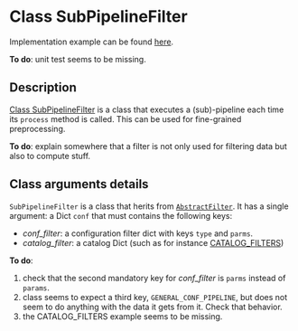 # Class SubPipelineFilter

Implementation example can be found [here](/tests/unit/filters/test_pipelineFilter.py).


**To do**: unit test seems to be missing.

## Description

[Class SubPipelineFilter](/filtering_pipeline/filters/catalog_filter/subpipeline_filter.py) is a class that executes a (sub)-pipeline each time its ```process``` method is called. This can be used for fine-grained preprocessing.

**To do**: explain somewhere that a filter is not only used for filtering data but also to compute stuff. 

## Class arguments details

```SubPipelineFilter``` is a class that herits from [```AbstractFilter```](/filtering_pipeline/filters/abstract_filter.py). It has a single argument: a Dict ```conf``` that must contains the following keys:
- *conf_filter*: a configuration filter dict with keys `type` and `parms`.
- *catalog_filter*: a catalog Dict (such as for instance [CATALOG_FILTERS](/filtering_pipeline/filters/__init__.py))

**To do**: 
1. check that the second mandatory key for *conf_filter* is `parms` instead of `params`.
2. class seems to expect a third key, `GENERAL_CONF_PIPELINE`, but does not seem to do anything with the data it gets from it. Check that behavior.
3. the CATALOG_FILTERS example seems to be missing.